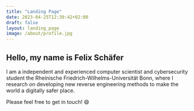 ```yaml
---
title: "Landing Page"
date: 2023-04-25T12:39:42+02:00
draft: false
layout: landing_page
image: /about/profile.jpg
---
```



## Hello, my name is Felix Schäfer 
I am a independent and experienced computer scientist and cybersecurity student the Rheinische Friedrich-Wilhelms-Universität Bonn, where I research on developing new reverse engineering methods to make the world a digitally safer place.

Please feel free to get in touch! 😄